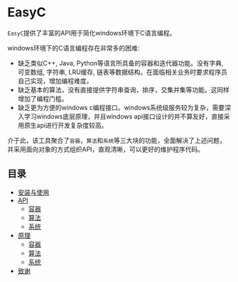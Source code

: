 # EasyC
`EasyC`提供了丰富的API用于简化windows环境下C语言编程。

windows环境下的C语言编程存在非常多的困难:
* 缺乏类似C++, Java, Python等语言所具备的容器和迭代器功能。没有字典, 可变数组, 字符串, LRU缓存, 链表等数据结构。在面临相关业务时要求程序员自己实现，增加编程难度。
* 缺乏基本的算法，没有直接提供字符串查询，排序，交集并集等功能。这同样增加了编程门槛。
* 缺乏更为方便的windows c编程接口。windows系统级服务较为复杂，需要深入学习windows底层原理，并且windows api接口设计的并不算友好，直接采用原生api进行开发复杂度较高。

介于此，该工具聚合了`容器`，`算法`和`系统`等三大块的功能，全面解决了上述问题，并采用面向对象的方式组织API，直观清晰，可以更好的维护程序代码。

## 目录
- [安装与使用](doc/install.md)
- [API](doc/api.md)
	- [容器](doc/api.md)
	- [算法](doc/api.md)
	- [系统](doc/api.md)
- [原理](doc/theory.md)
	- [容器](doc/theory.md)
	- [算法](doc/theory.md)
	- [系统](doc/theory.md)
- [致谢](doc/thanks.md)